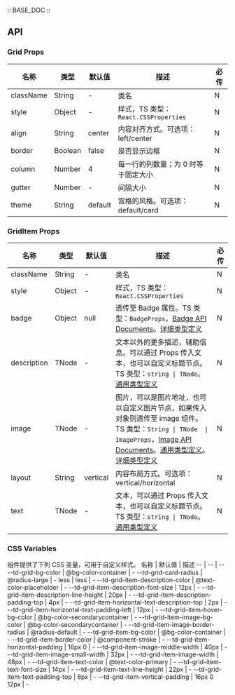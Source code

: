 :: BASE_DOC ::

## API

### Grid Props

名称 | 类型 | 默认值 | 描述 | 必传
-- | -- | -- | -- | --
className | String | - | 类名 | N
style | Object | - | 样式，TS 类型：`React.CSSProperties` | N
align | String | center | 内容对齐方式。可选项：left/center | N
border | Boolean | false | 是否显示边框 | N
column | Number | 4 | 每一行的列数量；为 0 时等于固定大小 | N
gutter | Number | - | 间隔大小 | N
theme | String | default | 宫格的风格。可选项：default/card | N


### GridItem Props

名称 | 类型 | 默认值 | 描述 | 必传
-- | -- | -- | -- | --
className | String | - | 类名 | N
style | Object | - | 样式，TS 类型：`React.CSSProperties` | N
badge | Object | null | 透传至 Badge 属性。TS 类型：`BadgeProps`，[Badge API Documents](./badge?tab=api)。[详细类型定义](https://github.com/Tencent/tdesign-mobile-react/tree/develop/src/grid/type.ts) | N
description | TNode | - | 文本以外的更多描述，辅助信息。可以通过 Props 传入文本，也可以自定义标题节点。TS 类型：`string \| TNode`。[通用类型定义](https://github.com/Tencent/tdesign-mobile-react/blob/develop/src/common.ts) | N
image | TNode | - | 图片，可以是图片地址，也可以自定义图片节点，如果传入对象则透传至 image 组件。TS 类型：`String \| TNode  \| ImageProps`，[Image API Documents](./image?tab=api)。[通用类型定义](https://github.com/Tencent/tdesign-mobile-react/blob/develop/src/common.ts)。[详细类型定义](https://github.com/Tencent/tdesign-mobile-react/tree/develop/src/grid/type.ts) | N
layout | String | vertical | 内容布局方式。可选项：vertical/horizontal | N
text | TNode | - | 文本，可以通过 Props 传入文本，也可以自定义标题节点。TS 类型：`string \| TNode`。[通用类型定义](https://github.com/Tencent/tdesign-mobile-react/blob/develop/src/common.ts) | N

### CSS Variables

组件提供了下列 CSS 变量，可用于自定义样式。
名称 | 默认值 | 描述 
-- | -- | --
--td-grid-bg-color | @bg-color-container | - 
--td-grid-card-radius | @radius-large | - 
less | less | - 
--td-grid-item-description-color | @text-color-placeholder | - 
--td-grid-item-description-font-size | 12px | - 
--td-grid-item-description-line-height | 20px | - 
--td-grid-item-description-padding-top | 4px | - 
--td-grid-item-horizontal-text-description-top | 2px | - 
--td-grid-item-horizontal-text-padding-left | 12px | - 
--td-grid-item-hover-bg-color | @bg-color-secondarycontainer | - 
--td-grid-item-image-bg-color | @bg-color-secondarycontainer | - 
--td-grid-item-image-border-radius | @radius-default | - 
--td-grid-item-bg-color | @bg-color-container | - 
--td-grid-item-border-color | @component-stroke | - 
--td-grid-item-horizontal-padding | 16px 0 | - 
--td-grid-item-image-middle-width | 40px | - 
--td-grid-item-image-small-width | 32px | - 
--td-grid-item-image-width | 48px | - 
--td-grid-item-text-color | @text-color-primary | - 
--td-grid-item-text-font-size | 14px | - 
--td-grid-item-text-line-height | 22px | - 
--td-grid-item-text-padding-top | 8px | - 
--td-grid-item-vertical-padding | 16px 0 12px | - 
